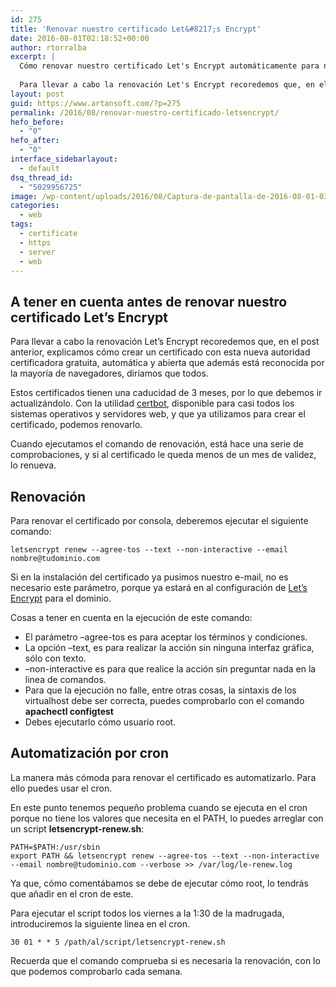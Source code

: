 ```yaml
---
id: 275
title: 'Renovar nuestro certificado Let&#8217;s Encrypt'
date: 2016-08-01T02:18:52+00:00
author: rtorralba
excerpt: |
  Cómo renovar nuestro certificado Let's Encrypt automáticamente para nuestro dominio en nuestro servidor en unos sencillos pasos.
  
  Para llevar a cabo la renovación Let's Encrypt recoredemos que, en el post anterior, explicamos cómo crear un certificado con esta nueva autoridad certificadora gratuita, automática y abierta que además está reconocida por la mayoría de navegadores, diríamos que todos.
layout: post
guid: https://www.artansoft.com/?p=275
permalink: /2016/08/renovar-nuestro-certificado-letsencrypt/
hefo_before:
  - "0"
hefo_after:
  - "0"
interface_sidebarlayout:
  - default
dsq_thread_id:
  - "5029956725"
image: /wp-content/uploads/2016/08/Captura-de-pantalla-de-2016-08-01-03-15-26.png
categories:
  - web
tags:
  - certificate
  - https
  - server
  - web
---
```

## A tener en cuenta antes de renovar nuestro certificado Let&#8217;s Encrypt

Para llevar a cabo la renovación Let&#8217;s Encrypt recoredemos que, en el post anterior, explicamos cómo crear un certificado con esta nueva autoridad certificadora gratuita, automática y abierta que además está reconocida por la mayoría de navegadores, diríamos que todos.

Estos certificados tienen una caducidad de 3 meses, por lo que debemos ir actualizándolo. Con la utilidad [certbot](https://certbot.eff.org/), disponible para casi todos los sistemas operativos y servidores web, y que ya utilizamos para crear el certificado, podemos renovarlo.

Cuando ejecutamos el comando de renovación, está hace una serie de comprobaciones, y si al certificado le queda menos de un mes de validez, lo renueva.

## Renovación

Para renovar el certificado por consola, deberemos ejecutar el siguiente comando:

    letsencrypt renew --agree-tos --text --non-interactive --email nombre@tudominio.com
    

Si en la instalación del certificado ya pusimos nuestro e-mail, no es necesario este parámetro, porque ya estará en al configuración de [Let&#8217;s Encrypt](https://letsencrypt.org/) para el dominio.

Cosas a tener en cuenta en la ejecución de este comando:

  * El parámetro &#8211;agree-tos es para aceptar los términos y condiciones.
  * La opción &#8211;text, es para realizar la acción sin ninguna interfaz gráfica, sólo con texto.
  * &#8211;non-interactive es para que realice la acción sin preguntar nada en la linea de comandos.
  * Para que la ejecución no falle, entre otras cosas, la sintaxis de los virtualhost debe ser correcta, puedes comprobarlo con el comando **apachectl configtest**
  * Debes ejecutarlo cómo usuario root.

## Automatización por cron

La manera más cómoda para renovar el certificado es automatizarlo. Para ello puedes usar el cron.

En este punto tenemos pequeño problema cuando se ejecuta en el cron porque no tiene los valores que necesita en el PATH, lo puedes arreglar con un script **letsencrypt-renew.sh**:

    PATH=$PATH:/usr/sbin
    export PATH && letsencrypt renew --agree-tos --text --non-interactive --email nombre@tudominio.com --verbose >> /var/log/le-renew.log
    

Ya que, cómo comentábamos se debe de ejecutar cómo root, lo tendrás que añadir en el cron de este.

Para ejecutar el script todos los viernes a la 1:30 de la madrugada, introduciremos la siguiente linea en el cron.

    30 01 * * 5 /path/al/script/letsencrypt-renew.sh
    

Recuerda que el comando comprueba si es necesaria la renovación, con lo que podemos comprobarlo cada semana.
